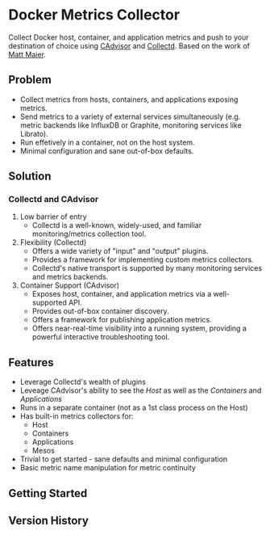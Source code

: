 # Docker Metrics Collector

Collect Docker host, container, and application metrics and push to your destination of choice using [CAdvisor](https://github.com/google/cadvisor) and [Collectd](https://github.com/collectd/collectd).  Based on the work of [Matt Maier](https://github.com/maier).

## Problem

* Collect metrics from hosts, containers, and applications exposing metrics.
* Send metrics to a variety of external services simultaneously (e.g. metric backends like InfluxDB or Graphite, monitoring services like Librato).
* Run effetively in a container, not on the host system.
* Minimal configuration and sane out-of-box defaults.

## Solution

### Collectd and CAdvisor

1. Low barrier of entry
   * Collectd is a well-known, widely-used, and familiar monitoring/metrics collection tool.
1. Flexibility (Collectd)
   * Offers a wide variety of "input" and "output" plugins.
   * Provides a framework for implementing custom metrics collectors.
   * Collectd's native transport is supported by many monitoring services and metrics backends.
1. Container Support (CAdvisor)
   * Exposes host, container, and application metrics via a well-supported API.
   * Provides out-of-box container discovery.
   * Offers a framework for publishing application metrics.
   * Offers near-real-time visibility into a running system, providing a powerful interactive troubleshooting tool.

## Features

* Leverage Collectd's wealth of plugins
* Leveage CAdvisor's ability to see the *Host* as well as the *Containers* and *Applications*
* Runs in a separate container (not as a 1st class process on the Host)
* Has built-in metrics collectors for:
   * Host
   * Containers
   * Applications
   * Mesos
* Trivial to get started - sane defaults and minimal configuration
* Basic metric name manipulation for metric continuity

## Getting Started

## Version History
